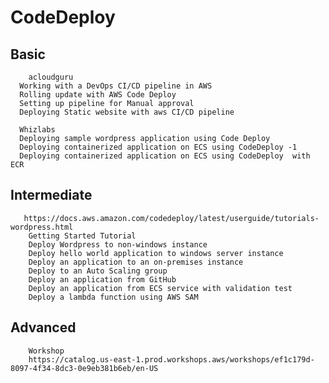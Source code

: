 # CodeDeploy
   ## Basic
        acloudguru 
      Working with a DevOps CI/CD pipeline in AWS 
      Rolling update with AWS Code Deploy 
      Setting up pipeline for Manual approval 
      Deploying Static website with aws CI/CD pipeline 

      Whizlabs 
      Deploying sample wordpress application using Code Deploy
      Deploying containerized application on ECS using CodeDeploy -1 
      Deploying containerized application on ECS using CodeDeploy  with ECR

   ## Intermediate
       
       https://docs.aws.amazon.com/codedeploy/latest/userguide/tutorials-wordpress.html
        Getting Started Tutorial 
        Deploy Wordpress to non-windows instance 
        Deploy hello world application to windows server instance 
        Deploy an application to an on-premises instance 
        Deploy to an Auto Scaling group 
        Deploy an application from GitHub 
        Deploy an application from ECS service with validation test 
        Deploy a lambda function using AWS SAM 
   ## Advanced      
        Workshop 
        https://catalog.us-east-1.prod.workshops.aws/workshops/ef1c179d-8097-4f34-8dc3-0e9eb381b6eb/en-US
